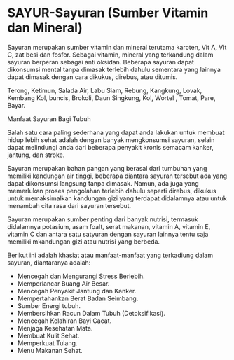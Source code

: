 # SAYUR-Sayuran (Sumber Vitamin dan Mineral)

Sayuran merupakan sumber vitamin dan mineral terutama karoten, Vit A, Vit C, zat besi dan fosfor. Sebagai vitamin, mineral yang terkandung dalam sayuran berperan sebagai anti oksidan. Beberapa sayuran dapat dikonsumsi mental tanpa dimasak terlebih dahulu sementara yang lainnya dapat dimasak dengan cara dikukus, direbus, atau ditumis.

Terong, Ketimun, Salada Air, Labu Siam, Rebung, Kangkung, Lovak, Kembang Kol, buncis, Brokoli, Daun Singkung, Kol, Wortel , Tomat, Pare, Bayar.

Manfaat Sayuran Bagi Tubuh

Salah satu cara paling sederhana yang dapat anda lakukan untuk membuat hidup lebih sehat adalah dengan banyak mengkonsumsi sayuran, selain dapat melindungi anda dari beberapa penyakit kronis semacam kanker, jantung, dan stroke. 

Sayuran merupakan bahan pangan yang berasal dari tumbuhan yang memiliki kandungan air tinggi, beberapa diantara sayuran tersebut ada yang dapat dikonsumsi langsung tanpa dimasak. Namun, ada juga yang memerlukan proses pengolahan terlebih dahulu seperti direbus, dikukus untuk memaksimalkan kandungan gizi yang terdapat didalamnya atau untuk menambah cita rasa dari sayuran tersebut.

Sayuran merupakan sumber penting dari banyak nutrisi, termasuk didalamnya potasium, asam foalt, serat makanan, vitamin A, vitamin E, vitamin C dan antara satu satyuran dengan sayuran lainnya tentu saja memiliki mkandungan gizi atau nutrisi yang berbeda.

Berikut ini adalah khasiat atau manfaat-manfaat yang terkadiung dalam sayuran, diantaranya adalah:

- Mencegah dan Mengurangi Stress Berlebih.
- Memperlancar Buang Air Besar.
- Mencegah Penyakit Jantung dan Kanker.
- Mempertahankan Berat Badan Seimbang.
- Sumber Energi tubuh.
- Membersihkan Racun Dalam Tubuh (Detoksifikasi).
- Mencegah Kelahiran Bayi Cacat.
- Menjaga Kesehatan Mata.
- Membuat Kulit Sehat.
- Memperkuat Tulang.
- Menu Makanan Sehat.